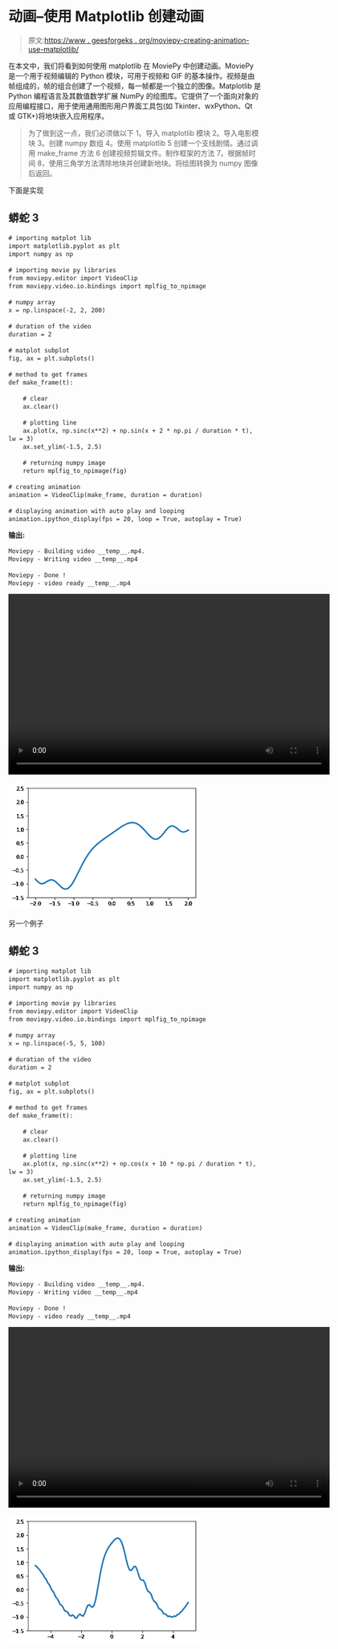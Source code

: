 # 动画–使用 Matplotlib 创建动画

> 原文:[https://www . geesforgeks . org/moviepy-creating-animation-use-matplotlib/](https://www.geeksforgeeks.org/moviepy-creating-animation-using-matplotlib/)

在本文中，我们将看到如何使用 matplotlib 在 MoviePy 中创建动画。MoviePy 是一个用于视频编辑的 Python 模块，可用于视频和 GIF 的基本操作。视频是由帧组成的，帧的组合创建了一个视频，每一帧都是一个独立的图像。Matplotlib 是 Python 编程语言及其数值数学扩展 NumPy 的绘图库。它提供了一个面向对象的应用编程接口，用于使用通用图形用户界面工具包(如 Tkinter、wxPython、Qt 或 GTK+)将地块嵌入应用程序。

> 为了做到这一点，我们必须做以下
> 1。导入 matplotlib 模块
> 2。导入电影模块
> 3。创建 numpy 数组
> 4。使用 matplotlib
> 5 创建一个支线剧情。通过调用 make_frame 方法
> 6 创建视频剪辑文件。制作框架的方法
> 7。根据帧时间
> 8，使用三角学方法清除地块并创建新地块。将绘图转换为 numpy 图像后返回。

下面是实现

## 蟒蛇 3

```
# importing matplot lib
import matplotlib.pyplot as plt
import numpy as np

# importing movie py libraries
from moviepy.editor import VideoClip
from moviepy.video.io.bindings import mplfig_to_npimage

# numpy array
x = np.linspace(-2, 2, 200)

# duration of the video
duration = 2

# matplot subplot
fig, ax = plt.subplots()

# method to get frames
def make_frame(t):

    # clear
    ax.clear()

    # plotting line
    ax.plot(x, np.sinc(x**2) + np.sin(x + 2 * np.pi / duration * t), lw = 3)
    ax.set_ylim(-1.5, 2.5)

    # returning numpy image
    return mplfig_to_npimage(fig)

# creating animation
animation = VideoClip(make_frame, duration = duration)

# displaying animation with auto play and looping
animation.ipython_display(fps = 20, loop = True, autoplay = True)
```

**输出:**

```
Moviepy - Building video __temp__.mp4.
Moviepy - Writing video __temp__.mp4

Moviepy - Done !
Moviepy - video ready __temp__.mp4
```

<video class="wp-video-shortcode" id="video-465385-1" width="640" height="360" preload="metadata" controls=""><source type="video/mp4" src="https://media.geeksforgeeks.org/wp-content/uploads/20200806000001/138.mp4?_=1">[https://media.geeksforgeeks.org/wp-content/uploads/20200806000001/138.mp4](https://media.geeksforgeeks.org/wp-content/uploads/20200806000001/138.mp4)</video>

![](img/04903cc6838dbc6cdb50fc7878a899b4.png)

另一个例子

## 蟒蛇 3

```
# importing matplot lib
import matplotlib.pyplot as plt
import numpy as np

# importing movie py libraries
from moviepy.editor import VideoClip
from moviepy.video.io.bindings import mplfig_to_npimage

# numpy array
x = np.linspace(-5, 5, 100)

# duration of the video
duration = 2

# matplot subplot
fig, ax = plt.subplots()

# method to get frames
def make_frame(t):

    # clear
    ax.clear()

    # plotting line
    ax.plot(x, np.sinc(x**2) + np.cos(x + 10 * np.pi / duration * t), lw = 3)
    ax.set_ylim(-1.5, 2.5)

    # returning numpy image
    return mplfig_to_npimage(fig)

# creating animation
animation = VideoClip(make_frame, duration = duration)

# displaying animation with auto play and looping
animation.ipython_display(fps = 20, loop = True, autoplay = True)
```

**输出:**

```
Moviepy - Building video __temp__.mp4.
Moviepy - Writing video __temp__.mp4

Moviepy - Done !
Moviepy - video ready __temp__.mp4
```

<video class="wp-video-shortcode" id="video-465385-2" width="640" height="360" preload="metadata" controls=""><source type="video/mp4" src="https://media.geeksforgeeks.org/wp-content/uploads/20200805235930/232.mp4?_=2">[https://media.geeksforgeeks.org/wp-content/uploads/20200805235930/232.mp4](https://media.geeksforgeeks.org/wp-content/uploads/20200805235930/232.mp4)</video>

![](img/a47d2d38a3836be709c4d5376d3146f2.png)